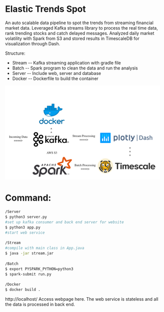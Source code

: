 # Elastic Trends Spot
An auto scalable data pipeline to spot the trends from streaming financial market data. Leveraged Kafka streams library to process the real time data, rank trending stocks and catch delayed messages. Analyzed daily market volatility with Spark from S3 and stored results in TimescaleDB for visualization through Dash.


Structure:  
- Stream -- Kafka streaming application with gradle file  
- Batch -- Spark program to clean the data and run the analysis  
- Server -- Include web, server and database  
- Docker -- Dockerfile to build the container  

![alt text](https://github.com/yz4605/DataEngine/raw/master/Data%20Pipeline.png)

# Command:
```sh
/Server
$ python3 server.py
#set up kafka consumer and back end server for website
$ python3 app.py
#start web service

/Stream
#compile with main class in App.java
$ java -jar stream.jar

/Batch
$ export PYSPARK_PYTHON=python3
$ spark-submit run.py

/Docker
$ docker build .
```

http://localhost/ Access webpage here. The web service is stateless and all the data is processed in back end.
